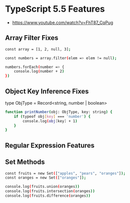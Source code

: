 # TypeScript 5.5 Features

- <https://www.youtube.com/watch?v=FhT87_CqPug>

## Array Filter Fixes

```bash
const array = [1, 2, null, 3];

const numbers = array.filter(elem => elem != null);

numbers.forEach(number => {
    console.log(number + 2)
})
```

## Object Key Inference Fixes

type ObjType = Record<string, number | boolean>

```bash
function printNumber(obj: ObjType, key: string) {
    if (typeof obj[key] === 'number') {
        console.log(obj[key] + 1)
    }
}
```

## Regular Expression Features

## Set Methods

```bash
const fruits = new Set(["apples", "pears", "oranges"]);
const oranges = new Set(["oranges"]);

console.log(fruits.union(oranges))
console.log(fruits.intersection(oranges))
console.log(fruits.difference(oranges))
```
